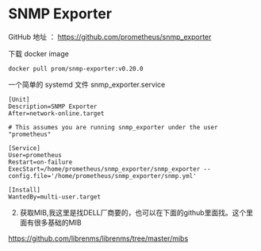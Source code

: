 # SNMP Exporter

GitHub 地址 ： https://github.com/prometheus/snmp_exporter

下载 docker image 

```
docker pull prom/snmp-exporter:v0.20.0
```


一个简单的 systemd 文件 snmp_exporter.service

```
[Unit]
Description=SNMP Exporter
After=network-online.target

# This assumes you are running snmp_exporter under the user "prometheus"

[Service]
User=prometheus
Restart=on-failure
ExecStart=/home/prometheus/snmp_exporter/snmp_exporter --config.file='/home/prometheus/snmp_exporter/snmp.yml'

[Install]
WantedBy=multi-user.target
```



2. 获取MIB,我这里是找DELL厂商要的，也可以在下面的github里面找。这个里面有很多基础的MIB

https://github.com/librenms/librenms/tree/master/mibs